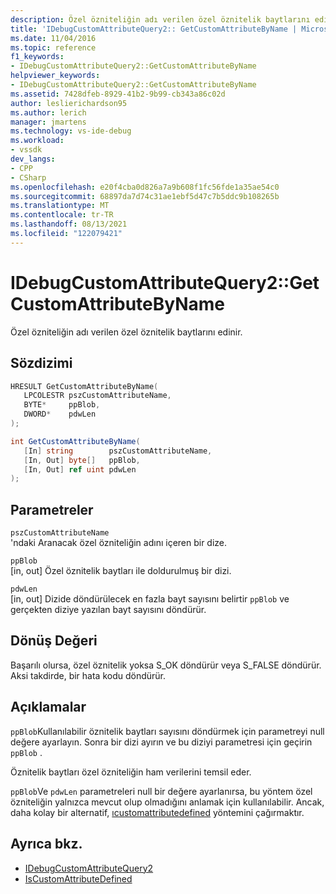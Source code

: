 ```yaml
---
description: Özel özniteliğin adı verilen özel öznitelik baytlarını edinir.
title: 'IDebugCustomAttributeQuery2:: GetCustomAttributeByName | Microsoft Docs'
ms.date: 11/04/2016
ms.topic: reference
f1_keywords:
- IDebugCustomAttributeQuery2::GetCustomAttributeByName
helpviewer_keywords:
- IDebugCustomAttributeQuery2::GetCustomAttributeByName
ms.assetid: 7428dfeb-8929-41b2-9b99-cb343a86c02d
author: leslierichardson95
ms.author: lerich
manager: jmartens
ms.technology: vs-ide-debug
ms.workload:
- vssdk
dev_langs:
- CPP
- CSharp
ms.openlocfilehash: e20f4cba0d826a7a9b608f1fc56fde1a35ae54c0
ms.sourcegitcommit: 68897da7d74c31ae1ebf5d47c7b5ddc9b108265b
ms.translationtype: MT
ms.contentlocale: tr-TR
ms.lasthandoff: 08/13/2021
ms.locfileid: "122079421"
---
```

# <a name="idebugcustomattributequery2getcustomattributebyname"></a>IDebugCustomAttributeQuery2::GetCustomAttributeByName
Özel özniteliğin adı verilen özel öznitelik baytlarını edinir.

## <a name="syntax"></a>Sözdizimi

```cpp
HRESULT GetCustomAttributeByName( 
   LPCOLESTR pszCustomAttributeName,
   BYTE*     ppBlob,
   DWORD*    pdwLen
);
```

```csharp
int GetCustomAttributeByName(
   [In] string        pszCustomAttributeName,
   [In, Out] byte[]   ppBlob,
   [In, Out] ref uint pdwLen
);
```

## <a name="parameters"></a>Parametreler
`pszCustomAttributeName`\
'ndaki Aranacak özel özniteliğin adını içeren bir dize.

`ppBlob`\
[in, out] Özel öznitelik baytları ile doldurulmuş bir dizi.

`pdwLen`\
[in, out] Dizide döndürülecek en fazla bayt sayısını belirtir `ppBlob` ve gerçekten diziye yazılan bayt sayısını döndürür.

## <a name="return-value"></a>Dönüş Değeri
 Başarılı olursa, özel öznitelik yoksa S_OK döndürür veya S_FALSE döndürür. Aksi takdirde, bir hata kodu döndürür.

## <a name="remarks"></a>Açıklamalar
 `ppBlob`Kullanılabilir öznitelik baytları sayısını döndürmek için parametreyi null değere ayarlayın. Sonra bir dizi ayırın ve bu diziyi parametresi için geçirin `ppBlob` .

 Öznitelik baytları özel özniteliğin ham verilerini temsil eder.

 `ppBlob`Ve `pdwLen` parametreleri null bir değere ayarlanırsa, bu yöntem özel özniteliğin yalnızca mevcut olup olmadığını anlamak için kullanılabilir. Ancak, daha kolay bir alternatif, [ıcustomattributedefined](../../../extensibility/debugger/reference/idebugcustomattributequery2-iscustomattributedefined.md) yöntemini çağırmaktır.

## <a name="see-also"></a>Ayrıca bkz.
- [IDebugCustomAttributeQuery2](../../../extensibility/debugger/reference/idebugcustomattributequery2.md)
- [IsCustomAttributeDefined](../../../extensibility/debugger/reference/idebugcustomattributequery2-iscustomattributedefined.md)
